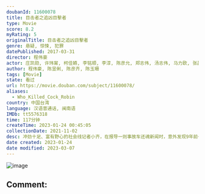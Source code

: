 ```yaml
---
doubanId: 11600078
title: 目击者之追凶目擊者
type: Movie
score: 8.2
myRating: 5
originalTitle: 目击者之追凶目擊者
genre: 悬疑, 惊悚, 犯罪
datePublished: 2017-03-31
director: 程伟豪
actor: 庄凯勋, 许玮甯, 柯佳嬿, 李铭顺, 李淳, 陈彦允, 郑志伟, 汤志伟, 马力欧, 张昌缅
author: 程伟豪, 陈昱俐, 陈彦齐, 陈玉珊
tags: [Movie]
state: 看过
url: https://movie.douban.com/subject/11600078/
aliases:
  - Who_Killed_Cock_Robin
country: 中国台湾
language: 汉语普通话, 闽南语
IMDb: tt5576318
time: 117分钟
createTime: 2023-01-24 00:45:05
collectionDate: 2021-11-02
desc: 冲劲十足、富有野心的社会线记者小齐，在报导一则事故车还魂新闻时，意外发现9年前一宗肇事逃逸命案并不单纯，虽然提案不被长官邱哥重视，但相信直觉的小齐找上菜鸟警员阿纬帮忙，并说服女主管Maggie连手调查...
date created: 2023-01-24
date modified: 2023-03-07
---
```


![image](p2494647817.jpg)

Comment:
---
